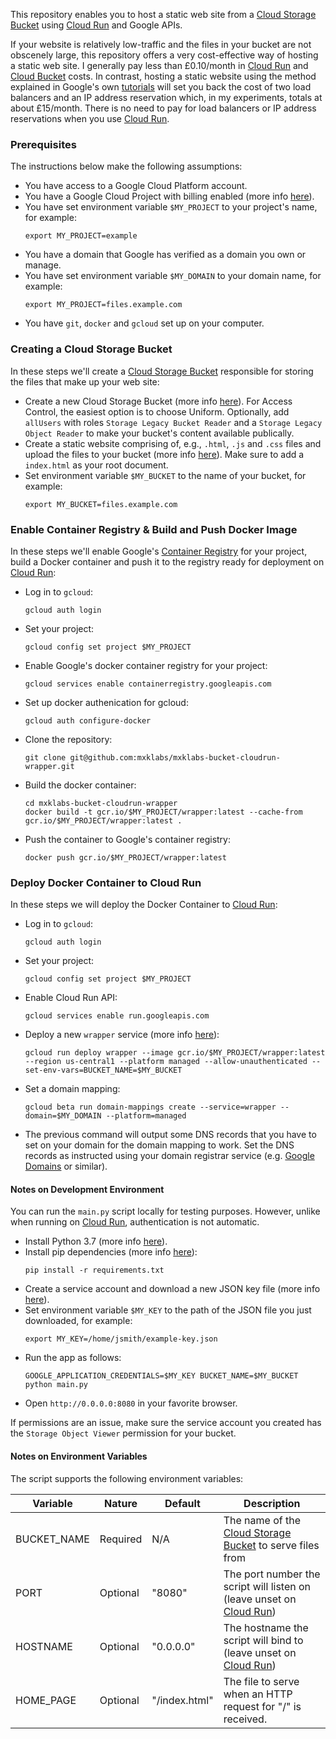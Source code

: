 This repository enables you to host a static web site from a [Cloud Storage Bucket](https://cloud.google.com/storage/) using [Cloud Run](https://cloud.google.com/compute/cloud-run) and Google APIs.

If your website is relatively low-traffic and the files in your bucket are not obscenely large, this repository offers a very cost-effective way of hosting a static web site. I generally pay less than £0.10/month in [Cloud Run](https://cloud.google.com/compute/cloud-run) and [Cloud Bucket](https://cloud.google.com/storage/docs/creating-buckets) costs. In contrast, hosting a static website using the method explained in Google's own [tutorials](https://cloud.google.com/storage/docs/hosting-static-website) will set you back the cost of two load balancers and an IP address reservation which, in my experiments, totals at about £15/month. There is no need to pay for load balancers or IP address reservations when you use [Cloud Run](https://cloud.google.com/compute/cloud-run).

### Prerequisites

The instructions below make the following assumptions:

* You have access to a Google Cloud Platform account.
* You have a Google Cloud Project with billing enabled (more info [here](https://cloud.google.com/billing/docs/how-to/modify-project)). 
* You have set environment variable `$MY_PROJECT` to your project's name, for example:
  ```
  export MY_PROJECT=example
  ```
* You have a domain that Google has verified as a domain you own or manage.
* You have set environment variable `$MY_DOMAIN` to your domain name, for example:
  ```
  export MY_PROJECT=files.example.com
  ```
* You have `git`, `docker` and `gcloud` set up on your computer.

### Creating a Cloud Storage Bucket

In these steps we'll create a [Cloud Storage Bucket](https://cloud.google.com/storage/) responsible for storing the files that make up your web site:

* Create a new Cloud Storage Bucket (more info [here](https://cloud.google.com/storage/docs/creating-buckets)). For Access Control, the easiest option is to choose Uniform. Optionally, add `allUsers` with roles `Storage Legacy Bucket Reader` and a `Storage Legacy Object Reader` to make your bucket's content available publically.
* Create a static website comprising of, e.g., `.html`, `.js` and `.css` files and upload the files to your bucket (more info [here](https://cloud.google.com/storage/docs/uploading-objects)). Make sure to add a `index.html` as your root document.
* Set environment variable `$MY_BUCKET` to the name of your bucket, for example:
  ```
  export MY_BUCKET=files.example.com
  ```

### Enable Container Registry & Build and Push Docker Image

In these steps we'll enable Google's [Container Registry](https://cloud.google.com/container-registry) for your project, build a Docker container and push it to the registry ready for deployment on [Cloud Run](https://cloud.google.com/compute/cloud-run):

* Log in to `gcloud`:
  ```
  gcloud auth login
  ```
* Set your project:
  ```
  gcloud config set project $MY_PROJECT
  ```
* Enable Google's docker container registry for your project:
  ```
  gcloud services enable containerregistry.googleapis.com
  ```
* Set up docker authenication for gcloud:
  ```
  gcloud auth configure-docker
  ```
* Clone the repository:
  ```
  git clone git@github.com:mxklabs/mxklabs-bucket-cloudrun-wrapper.git
  ```

* Build the docker container:
  ```
  cd mxklabs-bucket-cloudrun-wrapper
  docker build -t gcr.io/$MY_PROJECT/wrapper:latest --cache-from gcr.io/$MY_PROJECT/wrapper:latest .
  ```

* Push the container to Google's container registry:
  ```
  docker push gcr.io/$MY_PROJECT/wrapper:latest
  ```

### Deploy Docker Container to Cloud Run

In these steps we will deploy the Docker Container to [Cloud Run](https://cloud.google.com/compute/cloud-run):

* Log in to `gcloud`:
  ```
  gcloud auth login
  ```
* Set your project:
  ```
  gcloud config set project $MY_PROJECT
  ```
* Enable Cloud Run API:
  ```
  gcloud services enable run.googleapis.com
  ```
* Deploy a new `wrapper` service (more info [here](https://cloud.google.com/sdk/gcloud/reference/run/deploy)):
  ```
  gcloud run deploy wrapper --image gcr.io/$MY_PROJECT/wrapper:latest --region us-central1 --platform managed --allow-unauthenticated --set-env-vars=BUCKET_NAME=$MY_BUCKET
  ```
* Set a domain mapping:
  ```
  gcloud beta run domain-mappings create --service=wrapper --domain=$MY_DOMAIN --platform=managed
  ```
* The previous command will output some DNS records that you have to set on your domain for the domain mapping to work. Set the DNS records as instructed using your domain registrar service (e.g. [Google Domains](https://domains.google.com/) or similar).

#### Notes on Development Environment

You can run the `main.py` script locally for testing purposes. However, unlike when running on [Cloud Run](https://cloud.google.com/compute/cloud-run), authentication is not automatic.

* Install Python 3.7 (more info [here](https://www.python.org/downloads/)).
* Install pip dependencies (more info [here](https://packaging.python.org/tutorials/installing-packages/)):
  ```
  pip install -r requirements.txt
  ```
* Create a service account and download a new JSON key file (more info [here](https://cloud.google.com/storage/docs/reference/libraries#client-libraries-install-python)).
* Set environment variable `$MY_KEY` to the path of the JSON file you just downloaded, for example:
  ```
  export MY_KEY=/home/jsmith/example-key.json
  ```
* Run the app as follows:
  ```
  GOOGLE_APPLICATION_CREDENTIALS=$MY_KEY BUCKET_NAME=$MY_BUCKET python main.py
  ```
* Open `http://0.0.0.0:8080` in your favorite browser.

If permissions are an issue, make sure the service account you created has the `Storage Object Viewer` permission for your bucket.

#### Notes on Environment Variables

The script supports the following environment variables:

| Variable    | Nature      | Default     | Description |
| ----------- | ----------- | ----------- | ----------- |
| BUCKET_NAME | Required    | N/A         | The name of the [Cloud Storage Bucket](https://cloud.google.com/storage/) to serve files from  |
| PORT        | Optional    | "8080"      | The port number the script will listen on (leave unset on [Cloud Run](https://cloud.google.com/compute/cloud-run)) |
| HOSTNAME    | Optional    | "0.0.0.0"   | The hostname the script will bind to (leave unset on [Cloud Run](https://cloud.google.com/compute/cloud-run)) |
| HOME_PAGE    | Optional    | "/index.html"   | The file to serve when an HTTP request for "/" is received. |
